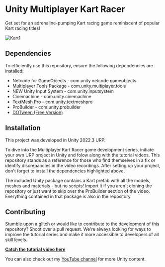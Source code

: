 # Unity Multiplayer Kart Racer

Get set for an adrenaline-pumping Kart racing game reminiscent of popular Kart racing titles!

![Kart1](https://github.com/adammyhre/Unity-Multiplayer-Kart/assets/38876398/0f0281e3-78f4-4216-ba45-3988962b7b20)


## Dependencies

To efficiently use this repository, ensure the following dependencies are installed:

- Netcode for GameObjects - com.unity.netcode.gameobjects
- Multiplayer Tools Package - com.unity.multiplayer.tools
- NEW Unity Input System - com.unity.inputsystem
- Cinemachine - com.unity.cinemachine
- TextMesh Pro - com.unity.textmeshpro
- ProBuilder - com.unity.probuilder
- [DOTween (Free Version)](https://assetstore.unity.com/packages/tools/animation/dotween-hotween-v2-27676)

## Installation

This project was developed in Unity 2022.3 URP.

To dive into the Multiplayer Kart Racer game development series, initiate your own URP project in Unity and folow along with the tutorial videos. This repository stands as a reference for those who find themselves in a fix or identify discrepancies in the video recordings. After setting up your project, don't forget to install the dependencies highlighted above.

The included Unity package contains a Kart prefab with all the models, meshes and materials - but no scripts!  Import it if you aren't cloning the repository or just want to skip over the ProBuilder section of the video.  Everything contained in that package is also in the repository.

## Contributing

Stumble upon a glitch or would like to contribute to the development of this repository? Shoot over a pull request. We're always looking for ways to improve the tutorial series and make it more accessible to developers of all skill levels.

[**Catch the tutorial video here**](https://www.youtube.com/@git-amend?sub_confirmation=1)

You can also check out my [YouTube channel](https://www.youtube.com/@git-amend?sub_confirmation=1) for more Unity content.
